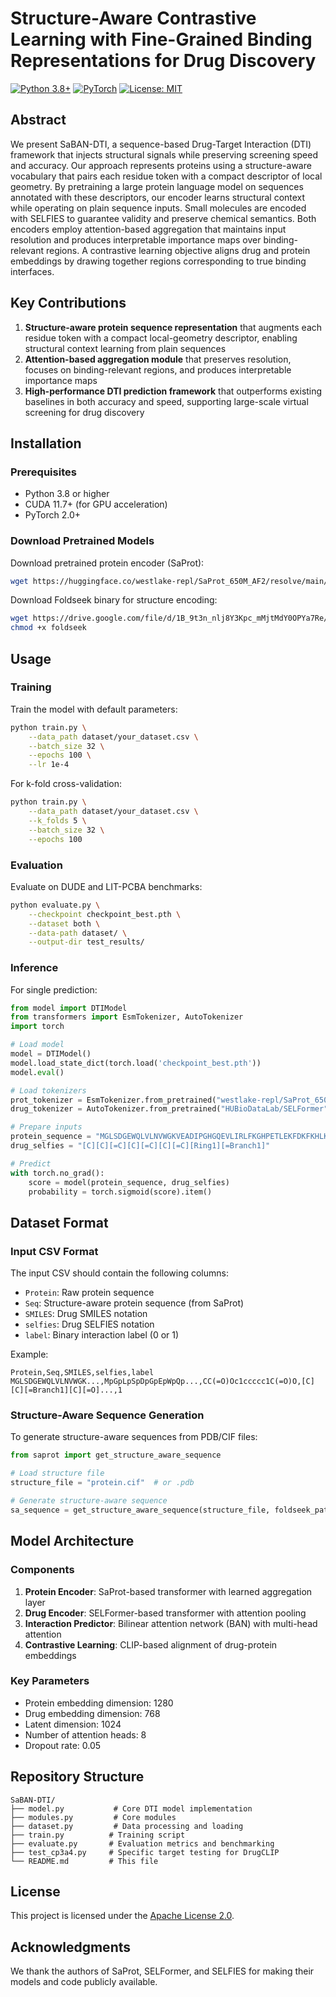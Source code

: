 # Structure-Aware Contrastive Learning with Fine-Grained Binding Representations for Drug Discovery

[![Python 3.8+](https://img.shields.io/badge/python-3.8+-blue.svg)](https://www.python.org/downloads/)
[![PyTorch](https://img.shields.io/badge/pytorch-2.0+-ee4c2c.svg)](https://pytorch.org/)
[![License: MIT](https://img.shields.io/badge/License-MIT-yellow.svg)](https://opensource.org/licenses/MIT)

## Abstract

We present SaBAN-DTI, a sequence-based Drug-Target Interaction (DTI) framework that injects structural signals while preserving screening speed and accuracy. Our approach represents proteins using a structure-aware vocabulary that pairs each residue token with a compact descriptor of local geometry. By pretraining a large protein language model on sequences annotated with these descriptors, our encoder learns structural context while operating on plain sequence inputs. Small molecules are encoded with SELFIES to guarantee validity and preserve chemical semantics. Both encoders employ attention-based aggregation that maintains input resolution and produces interpretable importance maps over binding-relevant regions. A contrastive learning objective aligns drug and protein embeddings by drawing together regions corresponding to true binding interfaces.

## Key Contributions

1. **Structure-aware protein sequence representation** that augments each residue token with a compact local-geometry descriptor, enabling structural context learning from plain sequences
2. **Attention-based aggregation module** that preserves resolution, focuses on binding-relevant regions, and produces interpretable importance maps
3. **High-performance DTI prediction framework** that outperforms existing baselines in both accuracy and speed, supporting large-scale virtual screening for drug discovery

## Installation

### Prerequisites

- Python 3.8 or higher
- CUDA 11.7+ (for GPU acceleration)
- PyTorch 2.0+

### Download Pretrained Models

Download pretrained protein encoder (SaProt):
```bash
wget https://huggingface.co/westlake-repl/SaProt_650M_AF2/resolve/main/pytorch_model.bin
```

Download Foldseek binary for structure encoding:
```bash
wget https://drive.google.com/file/d/1B_9t3n_nlj8Y3Kpc_mMjtMdY0OPYa7Re/view?usp=sharing
chmod +x foldseek
```

## Usage

### Training

Train the model with default parameters:
```bash
python train.py \
    --data_path dataset/your_dataset.csv \
    --batch_size 32 \
    --epochs 100 \
    --lr 1e-4
```

For k-fold cross-validation:
```bash
python train.py \
    --data_path dataset/your_dataset.csv \
    --k_folds 5 \
    --batch_size 32 \
    --epochs 100
```

### Evaluation

Evaluate on DUDE and LIT-PCBA benchmarks:
```bash
python evaluate.py \
    --checkpoint checkpoint_best.pth \
    --dataset both \
    --data-path dataset/ \
    --output-dir test_results/
```

### Inference

For single prediction:
```python
from model import DTIModel
from transformers import EsmTokenizer, AutoTokenizer
import torch

# Load model
model = DTIModel()
model.load_state_dict(torch.load('checkpoint_best.pth'))
model.eval()

# Load tokenizers
prot_tokenizer = EsmTokenizer.from_pretrained("westlake-repl/SaProt_650M_AF2")
drug_tokenizer = AutoTokenizer.from_pretrained("HUBioDataLab/SELFormer")

# Prepare inputs
protein_sequence = "MGLSDGEWQLVLNVWGKVEADIPGHGQEVLIRLFKGHPETLEKFDKFKHLKSEDEMKASE..."
drug_selfies = "[C][C][=C][C][=C][C][=C][Ring1][=Branch1]"

# Predict
with torch.no_grad():
    score = model(protein_sequence, drug_selfies)
    probability = torch.sigmoid(score).item()
```

## Dataset Format

### Input CSV Format

The input CSV should contain the following columns:
- `Protein`: Raw protein sequence
- `Seq`: Structure-aware protein sequence (from SaProt)
- `SMILES`: Drug SMILES notation
- `selfies`: Drug SELFIES notation
- `label`: Binary interaction label (0 or 1)

Example:
```csv
Protein,Seq,SMILES,selfies,label
MGLSDGEWQLVLNVWGK...,MpGpLpSpDpGpEpWpQp...,CC(=O)Oc1ccccc1C(=O)O,[C][C][=Branch1][C][=O]...,1
```

### Structure-Aware Sequence Generation

To generate structure-aware sequences from PDB/CIF files:

```python
from saprot import get_structure_aware_sequence

# Load structure file
structure_file = "protein.cif"  # or .pdb

# Generate structure-aware sequence
sa_sequence = get_structure_aware_sequence(structure_file, foldseek_path="./foldseek")
```

## Model Architecture

### Components

1. **Protein Encoder**: SaProt-based transformer with learned aggregation layer
2. **Drug Encoder**: SELFormer-based transformer with attention pooling  
3. **Interaction Predictor**: Bilinear attention network (BAN) with multi-head attention
4. **Contrastive Learning**: CLIP-based alignment of drug-protein embeddings

### Key Parameters

- Protein embedding dimension: 1280
- Drug embedding dimension: 768
- Latent dimension: 1024
- Number of attention heads: 8
- Dropout rate: 0.05

## Repository Structure

```
SaBAN-DTI/
├── model.py           # Core DTI model implementation
├── modules.py         # Core modules
├── dataset.py         # Data processing and loading
├── train.py          # Training script
├── evaluate.py       # Evaluation metrics and benchmarking
├── test_cp3a4.py     # Specific target testing for DrugCLIP
└── README.md         # This file
```

## License

This project is licensed under the [Apache License 2.0](LICENSE).

## Acknowledgments

We thank the authors of SaProt, SELFormer, and SELFIES for making their models and code publicly available.
